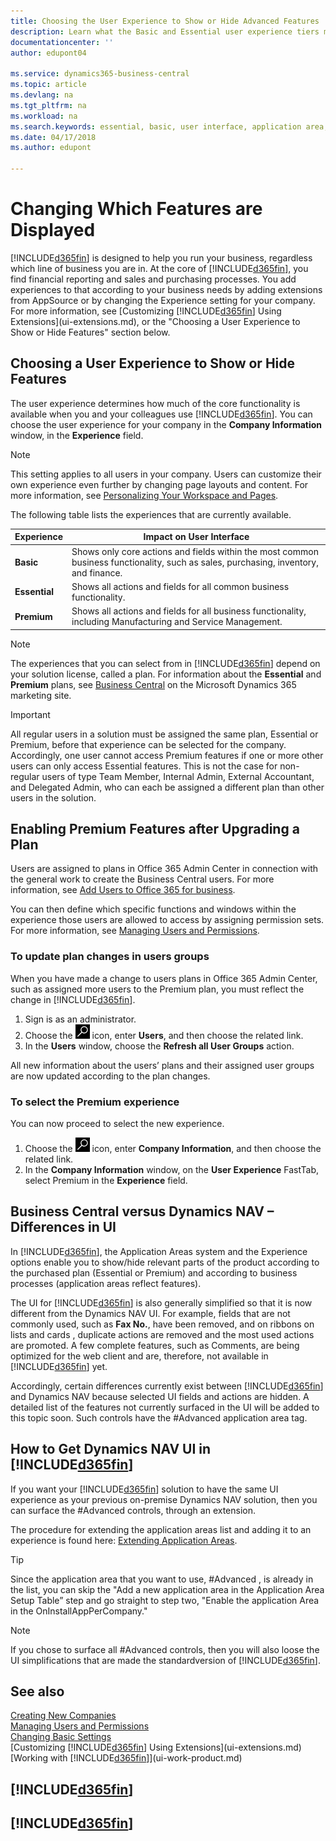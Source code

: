 ```yaml
---
title: Choosing the User Experience to Show or Hide Advanced Features | Microsoft Docs
description: Learn what the Basic and Essential user experience tiers mean for the user interface, application areas, and your company.
documentationcenter: ''
author: edupont04

ms.service: dynamics365-business-central
ms.topic: article
ms.devlang: na
ms.tgt_pltfrm: na
ms.workload: na
ms.search.keywords: essential, basic, user interface, application area, experience
ms.date: 04/17/2018
ms.author: edupont

---
```

# Changing Which Features are Displayed
[!INCLUDE[d365fin](includes/d365fin_md.md)] is designed to help you run your business, regardless which line of business you are in. At the core of [!INCLUDE[d365fin](includes/d365fin_md.md)], you find financial reporting and sales and purchasing processes. You add experiences to that according to your business needs by adding extensions from AppSource or by changing the Experience setting for your company. For more information, see [Customizing [!INCLUDE[d365fin](includes/d365fin_md.md)] Using Extensions](ui-extensions.md), or the "Choosing a User Experience to Show or Hide Features" section below.

## Choosing a User Experience to Show or Hide Features
The user experience determines how much of the core functionality is available when you and your colleagues use [!INCLUDE[d365fin](includes/d365fin_md.md)]. You can choose the user experience for your company in the **Company Information** window, in the **Experience** field.

> [!NOTE]  
> This setting applies to all users in your company. Users can customize their own experience even further by changing page layouts and content. For more information, see [Personalizing Your Workspace and Pages](ui-personalization-user.md).  

The following table lists the experiences that are currently available.

| Experience | Impact on User Interface |
| --- | --- |
| **Basic** |Shows only core actions and fields within the most common business functionality, such as sales, purchasing, inventory, and finance. |
| **Essential** |Shows all actions and fields for all common business functionality.|
| **Premium** |Shows all actions and fields for all business functionality, including Manufacturing and Service Management.|

> [!NOTE]  
> The experiences that you can select from in [!INCLUDE[d365fin](includes/d365fin_md.md)] depend on your solution license, called a plan. For information about the **Essential** and **Premium** plans, see [Business Central](https://go.microsoft.com/fwlink/?linkid=870242) on the Microsoft Dynamics 365 marketing site.

> [!IMPORTANT]  
> All regular users in a solution must be assigned the same plan, Essential or Premium, before that experience can be selected for the company. Accordingly, one user cannot access Premium features if one or more other users can only access Essential features. This is not the case for non-regular users of type Team Member, Internal Admin, External Accountant, and Delegated Admin, who can each be assigned a different plan than other users in the solution.

## Enabling Premium Features after Upgrading a Plan
Users are assigned to plans in Office 365 Admin Center in connection with the general work to create the Business Central users. For more information, see [Add Users to Office 365 for business](https://support.office.com/en-us/article/Add-users-to-Office-365-for-business-435ccec3-09dd-4587-9ebd-2f3cad6bc2bc).

You can then define which specific functions and windows within the experience those users are allowed to access by assigning permission sets. For more information, see [Managing Users and Permissions](ui-how-users-permissions.md).

### To update plan changes in users groups
When you have made a change to users plans in Office 365 Admin Center, such as assigned more users to the Premium plan, you must reflect the change in [!INCLUDE[d365fin](includes/d365fin_md.md)].

1. Sign is as an administrator.
2. Choose the ![Search for Page or Report](media/ui-search/search_small.png "Search for Page or Report icon") icon, enter **Users**, and then choose the related link.
3. In the **Users** window, choose the **Refresh all User Groups** action.

All new information about the users’ plans and their assigned user groups are now updated according to the plan changes.

### To select the Premium experience
You can now proceed to select the new experience.
1. Choose the ![Search for Page or Report](media/ui-search/search_small.png "Search for Page or Report icon") icon, enter **Company Information**, and then choose the related link.
2. In the **Company Information** window, on the **User Experience** FastTab, select Premium  in the **Experience** field.

## Business Central versus Dynamics NAV – Differences in UI
In [!INCLUDE[d365fin](includes/d365fin_md.md)], the Application Areas system and the Experience options enable you to show/hide relevant parts of the product according to the purchased plan (Essential or Premium) and according to business processes (application areas reflect features).

The UI for [!INCLUDE[d365fin](includes/d365fin_md.md)] is also generally simplified so that it is now different from the Dynamics NAV UI. For example, fields that are not commonly used, such as **Fax No.**, have been removed, and on ribbons on lists and cards , duplicate actions are removed and the most used actions are promoted. A few complete features, such as Comments, are being optimized for the web client and are, therefore, not available in [!INCLUDE[d365fin](includes/d365fin_md.md)] yet.

Accordingly, certain differences currently exist between [!INCLUDE[d365fin](includes/d365fin_md.md)] and Dynamics NAV because selected UI fields and actions are hidden. A detailed list of the features not currently surfaced in the UI will be added to this topic soon. Such controls have the #Advanced application area tag.

## How to Get Dynamics NAV UI in [!INCLUDE[d365fin](includes/d365fin_md.md)]
If you want your [!INCLUDE[d365fin](includes/d365fin_md.md)] solution to have the same UI experience as your previous on-premise Dynamics NAV solution, then you can surface the #Advanced controls, through an extension.

The procedure for extending the application areas list and adding it to an experience is found here: [Extending Application Areas](https://docs.microsoft.com/en-us/dynamics-nav/developer/devenv-extending-application-areas).

> [!TIP]  
> Since the application area that you want to use, #Advanced , is already in the list, you can skip the "Add a new application area in the Application Area Setup Table” step and go straight to step two, "Enable the application Area in the OnInstallAppPerCompany."

> [!NOTE]  
> If you chose to surface all #Advanced controls, then you will also loose the UI simplifications that are made the standardversion of [!INCLUDE[d365fin](includes/d365fin_md.md)].

## See also
[Creating New Companies](about-new-company.md)  
[Managing Users and Permissions](ui-how-users-permissions.md)    
[Changing Basic Settings](ui-change-basic-settings.md)  
[Customizing [!INCLUDE[d365fin](includes/d365fin_md.md)] Using Extensions](ui-extensions.md)  
[Working with [!INCLUDE[d365fin](includes/d365fin_md.md)]](ui-work-product.md)

## [!INCLUDE[d365fin](includes/free_trial_md.md)]  
## [!INCLUDE[d365fin](includes/training_link_md.md)]
